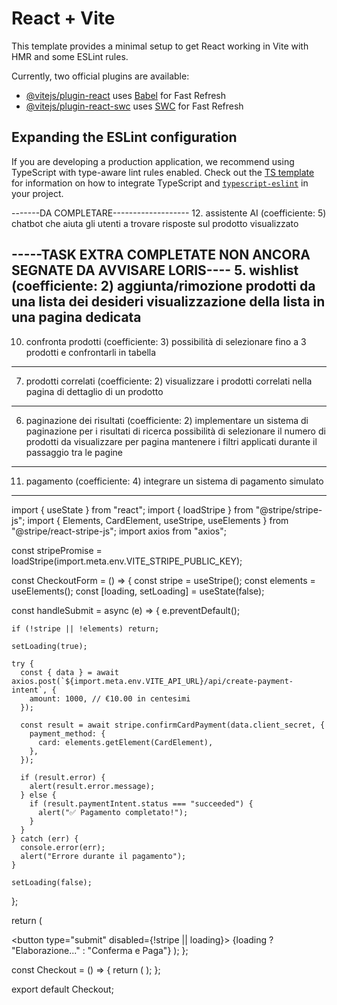 # React + Vite

This template provides a minimal setup to get React working in Vite with HMR and some ESLint rules.

Currently, two official plugins are available:

- [@vitejs/plugin-react](https://github.com/vitejs/vite-plugin-react/blob/main/packages/plugin-react) uses [Babel](https://babeljs.io/) for Fast Refresh
- [@vitejs/plugin-react-swc](https://github.com/vitejs/vite-plugin-react/blob/main/packages/plugin-react-swc) uses [SWC](https://swc.rs/) for Fast Refresh

## Expanding the ESLint configuration

If you are developing a production application, we recommend using TypeScript with type-aware lint rules enabled. Check out the [TS template](https://github.com/vitejs/vite/tree/main/packages/create-vite/template-react-ts) for information on how to integrate TypeScript and [`typescript-eslint`](https://typescript-eslint.io) in your project.

-------DA COMPLETARE-------------------
12. assistente AI (coefficiente: 5)
chatbot che aiuta gli utenti a trovare risposte sul prodotto visualizzato



-----TASK EXTRA COMPLETATE NON ANCORA SEGNATE DA AVVISARE LORIS----
5. wishlist (coefficiente: 2)
aggiunta/rimozione prodotti da una lista dei desideri
visualizzazione della lista in una pagina dedicata
-------------------------------------------
10. confronta prodotti (coefficiente: 3)
possibilità di selezionare fino a 3 prodotti e confrontarli in tabella
-----------------------------------------------
7. prodotti correlati (coefficiente: 2)
visualizzare i prodotti correlati nella pagina di dettaglio di un prodotto
----------------------------------------------------------------
6. paginazione dei risultati (coefficiente: 2)
implementare un sistema di paginazione per i risultati di ricerca
possibilità di selezionare il numero di prodotti da visualizzare per pagina
mantenere i filtri applicati durante il passaggio tra le pagine
-------------------------------------------------
11. pagamento (coefficiente: 4)
integrare un sistema di pagamento simulato 
------------------------------------


import { useState } from "react";
import { loadStripe } from "@stripe/stripe-js";
import { Elements, CardElement, useStripe, useElements } from "@stripe/react-stripe-js";
import axios from "axios";

const stripePromise = loadStripe(import.meta.env.VITE_STRIPE_PUBLIC_KEY);

const CheckoutForm = () => {
  const stripe = useStripe();
  const elements = useElements();
  const [loading, setLoading] = useState(false);

  const handleSubmit = async (e) => {
    e.preventDefault();

    if (!stripe || !elements) return;

    setLoading(true);

    try {
      const { data } = await axios.post(`${import.meta.env.VITE_API_URL}/api/create-payment-intent`, {
        amount: 1000, // €10.00 in centesimi
      });

      const result = await stripe.confirmCardPayment(data.client_secret, {
        payment_method: {
          card: elements.getElement(CardElement),
        },
      });

      if (result.error) {
        alert(result.error.message);
      } else {
        if (result.paymentIntent.status === "succeeded") {
          alert("✅ Pagamento completato!");
        }
      }
    } catch (err) {
      console.error(err);
      alert("Errore durante il pagamento");
    }

    setLoading(false);
  };

  return (
    <form onSubmit={handleSubmit}>
      <CardElement />
      <button type="submit" disabled={!stripe || loading}>
        {loading ? "Elaborazione..." : "Conferma e Paga"}
      </button>
    </form>
  );
};

const Checkout = () => {
  return (
    <Elements stripe={stripePromise}>
      <CheckoutForm />
    </Elements>
  );
};

export default Checkout;
